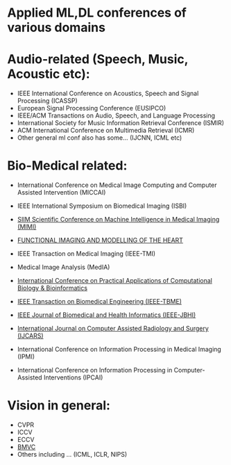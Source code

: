 # Applied ML,DL conferences of various domains

# Audio-related (Speech, Music, Acoustic etc):
- IEEE International Conference on Acoustics, Speech and Signal Processing (ICASSP)
- European Signal Processing Conference (EUSIPCO)
- IEEE/ACM Transactions on Audio, Speech, and Language Processing 
- International Society for Music Information Retrieval Conference (ISMIR)
- ACM International Conference on Multimedia Retrieval (ICMR)
- Other general ml conf also has some... (IJCNN, ICML etc)

# Bio-Medical related:
- International Conference on Medical Image Computing and Computer Assisted Intervention (MICCAI)
- IEEE International Symposium on Biomedical Imaging (ISBI)
- [SIIM Scientific Conference on Machine Intelligence in Medical Imaging (MIMI)](https://siim.org/page/2016CMIMI)
- [FUNCTIONAL IMAGING AND MODELLING OF THE HEART](https://fimh2017.joomla.com/)
- IEEE Transaction on Medical Imaging (IEEE-TMI)
- Medical Image Analysis (MedIA)
- [International Conference on Practical Applications of Computational Biology & Bioinformatics](https://www.pacbb.net/)

- [IEEE Transaction on Biomedical Engineering (IEEE-TBME)](http://tbme.embs.org/)
- [IEEE Journal of Biomedical and Health Informatics (IEEE-JBHI)](http://jbhi.embs.org/)
- [International Journal on Computer Assisted Radiology and Surgery (IJCARS)](http://www.springer.com/medicine/radiology/journal/11548)
- International Conference on Information Processing in Medical Imaging (IPMI)
- International Conference on Information Processing in Computer-Assisted Interventions (IPCAI)

# Vision in general:
- CVPR
- ICCV
- ECCV
- [BMVC](https://bmvc2017.london/)
- Others including ... (ICML, ICLR, NIPS)
